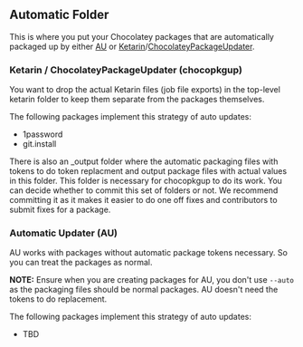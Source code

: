 ## Automatic Folder

This is where you put your Chocolatey packages that are automatically packaged up by either [AU](https://chocolatey.org/packages/au) or [Ketarin](https://chocolatey.org/packages/ketarin)/[ChocolateyPackageUpdater](https://chocolatey.org/packages/chocolateypackageupdater).

### Ketarin / ChocolateyPackageUpdater (chocopkgup)

You want to drop the actual Ketarin files (job file exports) in the top-level ketarin folder to keep them separate from the packages themselves.

The following packages implement this strategy of auto updates:

* 1password
* git.install

There is also an _output folder where the automatic packaging files with tokens to do token replacment and output package files with actual values in this folder. This folder is necessary for chocopkgup to do its work. You can decide whether to commit this set of folders or not. We recommend committing it as it makes it easier to do one off fixes and contributors to submit fixes for a package.

### Automatic Updater (AU)

AU works with packages without automatic package tokens necessary. So you can treat the packages as normal.

**NOTE:** Ensure when you are creating packages for AU, you don't use `--auto` as the packaging files should be normal packages. AU doesn't need the tokens to do replacement.

The following packages implement this strategy of auto updates:

* TBD
